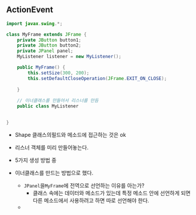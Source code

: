 ## ActionEvent

```java
import javax.swing.*;

class MyFrame extends JFrame {
    private JButton button1;
    private JButton button2;
    private JPanel panel;
    MyListener listener = new MyListener();

    public MyFrame() {
        this.setSize(300, 200);
        this.setDefaultCloseOperation(JFrame.EXIT_ON_CLOSE);
        
    }
    
    // 이너클래스를 만들어서 리스너를 만듬
    public class MyListener
    

}
```
+ Shape 클래스의필드와 메소드에 접근하는 것은 ok
+ 리스너 객체를 미리 만들어놓는다.

+ 5가지 생성 방법 중
+ 이너클래스를 만드는 방법으로 했다.

  + `JPanel`을`MyFrame`에 전역으로 선언하는 이유를 아는가?
    + 클래스 속에는 데이터와 메소드가 있는데 특정 메소드 안에 선언하게 되면 다른 메소드에서 사용하려고 하면 따로 선언해야 한다.
  + 